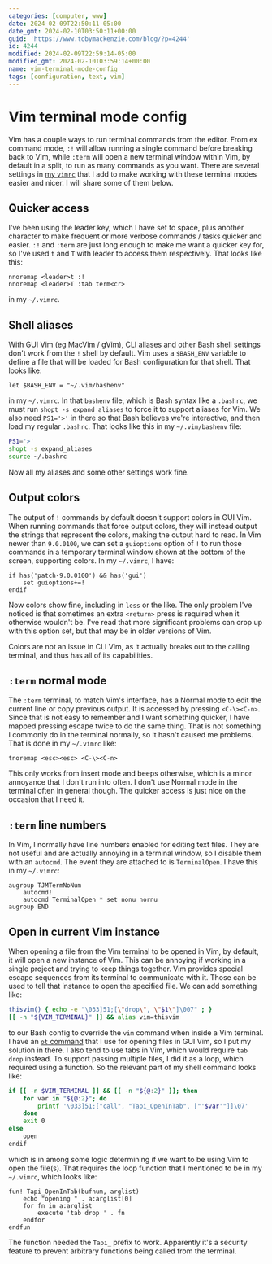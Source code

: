 ```yaml
---
categories: [computer, www]
date: 2024-02-09T22:50:11-05:00
date_gmt: 2024-02-10T03:50:11+00:00
guid: 'https://www.tobymackenzie.com/blog/?p=4244'
id: 4244
modified: 2024-02-09T22:59:14-05:00
modified_gmt: 2024-02-10T03:59:14+00:00
name: vim-terminal-mode-config
tags: [configuration, text, vim]
---
```


Vim terminal mode config
========================

Vim has a couple ways to run terminal commands from the editor.  From ex command mode, `:!` will allow running a single command before breaking back to Vim, while `:term` will open a new terminal window within Vim, by default in a split, to run as many commands as you want.  There are several settings in [my `vimrc`](https://github.com/tobymackenzie/dotfiles/blob/1f1a6eca88631b64f464c71aad6dc461d816b072/vim/vimrc) that I add to make working with these terminal modes easier and nicer.  I will share some of them below.

<!--more-->

Quicker access
------

I've been using the leader key, which I have set to space, plus another character to make frequent or more verbose commands / tasks quicker and easier.  `:!` and `:term` are just long enough to make me want a quicker key for, so I've used `t` and `T` with leader to access them respectively.  That looks like this:

``` vim
nnoremap <leader>t :!
nnoremap <leader>T :tab term<cr>
```

in my `~/.vimrc`.

Shell aliases
--------

With GUI Vim (eg MacVim / gVim), CLI aliases and other Bash shell settings don't work from the `!` shell by default.  Vim uses a `$BASH_ENV` variable to define a file that will be loaded for Bash configuration for that shell.  That looks like:

``` vim
let $BASH_ENV = "~/.vim/bashenv"
```

in my `~/.vimrc`.  In that `bashenv` file, which is Bash syntax like a `.bashrc`, we must run `shopt -s expand_aliases` to force it to support aliases for Vim.  We also need `PS1='>'` in there so that Bash believes we're interactive, and then load my regular `.bashrc`.  That looks like this in my `~/.vim/bashenv` file:

``` bash
PS1='>'
shopt -s expand_aliases
source ~/.bashrc
```

Now all my aliases and some other settings work fine.

Output colors
------

The output of `!` commands by default doesn't support colors in GUI Vim.  When running commands that force output colors, they will instead output the strings that represent the colors, making the output hard to read.  In Vim newer than `9.0.0100`, we can set a `guioptions` option of `!` to run those commands in a temporary terminal window shown at the bottom of the screen, supporting colors.  In my `~/.vimrc`, I have:

``` vim
if has('patch-9.0.0100') && has('gui')
	set guioptions+=!
endif
```

Now colors show fine, including in `less` or the like.  The only problem I've noticed is that sometimes an extra `<return>` press is required when it otherwise wouldn't be.  I've read that more significant problems can crop up with this option set, but that may be in older versions of Vim.

Colors are not an issue in CLI Vim, as it actually breaks out to the calling terminal, and thus has all of its capabilities.

`:term` normal mode
------

The `:term` terminal, to match Vim's interface, has a Normal mode to edit the current line or copy previous output.  It is accessed by pressing `<C-\><C-n>`.  Since that is not easy to remember and I want something quicker, I have mapped pressing escape twice to do the same thing.  That is not something I commonly do in the terminal normally, so it hasn't caused me problems.  That is done in my `~/.vimrc` like:

``` vim
tnoremap <esc><esc> <C-\><C-n>
```

This only works from insert mode and beeps otherwise, which is a minor annoyance that I don't run into often.  I don't use Normal mode in the terminal often in general though.  The quicker access is just nice on the occasion that I need it.

`:term` line numbers
------

In Vim, I normally have line numbers enabled for editing text files.  They are not useful and are actually annoying in a terminal window, so I disable them with an `autocmd`.  The event they are attached to is `TerminalOpen`.  I have this in my `~/.vimrc`:

``` vim
augroup TJMTermNoNum
	autocmd!
	autocmd TerminalOpen * set nonu nornu
augroup END
```

Open in current Vim instance
-------

When opening a file from the Vim terminal to be opened in Vim, by default, it will open a new instance of Vim.  This can be annoying if working in a single project and trying to keep things together.  Vim provides special escape sequences from its terminal to communicate with it.  Those can be used to tell that instance to open the specified file.  We can add something like:

``` bash
thisvim() { echo -e "\033]51;[\"drop\", \"$1\"]\007" ; }
[[ -n "${VIM_TERMINAL}" ]] && alias vim=thisvim
```

to our Bash config to override the `vim` command when inside a Vim terminal.  I have an [`ot` command](https://github.com/tobymackenzie/dotfiles/blob/1f1a6eca88631b64f464c71aad6dc461d816b072/bin/o) that I use for opening files in GUI Vim, so I put my solution in there.  I also tend to use tabs in Vim, which would require `tab drop` instead.  To support passing multiple files, I did it as a loop, which required using a function.  So the relevant part of my shell command looks like:

``` bash
if [[ -n $VIM_TERMINAL ]] && [[ -n "${@:2}" ]]; then
	for var in "${@:2}"; do
		printf '\033]51;["call", "Tapi_OpenInTab", ["'$var'"]]\07'
	done
	exit 0
else
	open
endif
```

which is in among some logic determining if we want to be using Vim to open the file(s).  That requires the loop function that I mentioned to be in my `~/.vimrc`, which looks like:

``` vim
fun! Tapi_OpenInTab(bufnum, arglist)
	echo "opening " . a:arglist[0]
	for fn in a:arglist
		execute 'tab drop ' . fn
	endfor
endfun
```

The function needed the `Tapi_` prefix to work.  Apparently it's a security feature to prevent arbitrary functions being called from the terminal.

